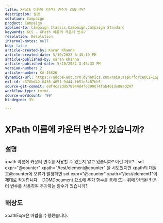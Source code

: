 ```yaml
---
title: XPath 이름에 카운터 변수가 있습니까?
description: 설명
solution: Campaign
product: Campaign
applies-to: Campaign Classic,Campaign,Campaign Standard
keywords: KCS - XPath 이름의 카운터 변수?
resolution: Resolution
internal-notes: null
bug: false
article-created-by: Karan Khanna
article-created-date: 5/10/2022 3:45:10 PM
article-published-by: Karan Khanna
article-published-date: 5/10/2022 3:45:33 PM
version-number: 2
article-number: KA-16826
dynamics-url: https://adobe-ent.crm.dynamics.com/main.aspx?forceUCI=1&pagetype=entityrecord&etn=knowledgearticle&id=c2fb652b-78d0-ec11-a7b5-00224809c556
exl-id: c378bd42-0436-4651-9444-fb51c3487bb5
source-git-commit: e8f4ca2dd578944d4fe399074fab461de88ad247
workflow-type: tm+mt
source-wordcount: '99'
ht-degree: 3%

---
```


# XPath 이름에 카운터 변수가 있습니까?

## 설명


xpath 이름에 카운터 변수를 사용할 수 있는지 알고 있습니까? 이런 거요?
 
set expr=&quot;@counter&quot; xpath=&quot;/test/element@counter&quot; 을 시도했지만 xpath의 대괄호@counter에 오류가 발생하면 set expr=&quot;@counter&quot; xpath=&quot;/test/element1&quot;이 제대로 작동합니다.
 
DOMDocument 요소에 추가 함수를 통해 또는 위에 언급된 카운터 변수를 사용하여 추가하는 함수가 있습니까?


## 해상도


xpathExpr은 마법을 수행했습니다.
